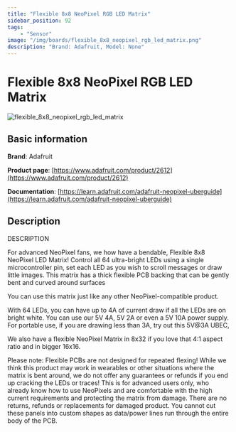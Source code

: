 ```yaml
---
title: "Flexible 8x8 NeoPixel RGB LED Matrix"
sidebar_position: 92
tags:
    - "Sensor"
image: "/img/boards/flexible_8x8_neopixel_rgb_led_matrix.png"
description: "Brand: Adafruit, Model: None"
---
```

# Flexible 8x8 NeoPixel RGB LED Matrix

![flexible_8x8_neopixel_rgb_led_matrix](/img/boards/flexible_8x8_neopixel_rgb_led_matrix.png)

## Basic information

**Brand**: Adafruit

**Product page**: [https://www.adafruit.com/product/2612](https://www.adafruit.com/product/2612)

**Documentation**: [https://learn.adafruit.com/adafruit-neopixel-uberguide](https://learn.adafruit.com/adafruit-neopixel-uberguide)

## Description

DESCRIPTION

For advanced NeoPixel fans, we how have a bendable, Flexible 8x8 NeoPixel LED Matrix\! Control all 64 ultra\-bright LEDs using a single microcontroller pin, set each LED as you wish to scroll messages or draw little images\. This matrix has a thick flexible PCB backing that can be gently bent and curved around surfaces



You can use this matrix just like any other NeoPixel\-compatible product\.



With 64 LEDs, you can have up to 4A of current draw if all the LEDs are on bright white\. You can use our 5V 4A, 5V 2A or even a 5V 10A power supply\. For portable use, if you are drawing less than 3A, try out this 5V@3A UBEC,



We also have a flexible NeoPixel Matrix in 8x32 if you love that 4:1 aspect ratio and in bigger 16x16\.



Please note: Flexible PCBs are not designed for repeated flexing\! While we think this product may work in wearables or other situations where the matrix is bent around, we do not offer any guarantees or refunds if you end up cracking the LEDs or traces\! This is for advanced users only, who already know how to use NeoPixels and are comfortable with the high current requirements and protecting the matrix from damage\. There are no returns, refunds or replacements for damaged product\. You cannot cut these panels into custom shapes as data/power lines run through the entire body of the PCB\.

